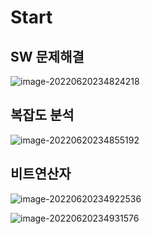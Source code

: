 # Start

## SW 문제해결

![image-20220620234824218](C:\Users\SSAFY_HAMIN\AppData\Roaming\Typora\typora-user-images\image-20220620234824218.png)

## 복잡도 분석

![image-20220620234855192](C:\Users\SSAFY_HAMIN\AppData\Roaming\Typora\typora-user-images\image-20220620234855192.png)

## 비트연산자

![image-20220620234922536](C:\Users\SSAFY_HAMIN\Desktop\TIL\study\22.03.08\image-20220620234922536.png)

![image-20220620234931576](C:\Users\SSAFY_HAMIN\AppData\Roaming\Typora\typora-user-images\image-20220620234931576.png)

